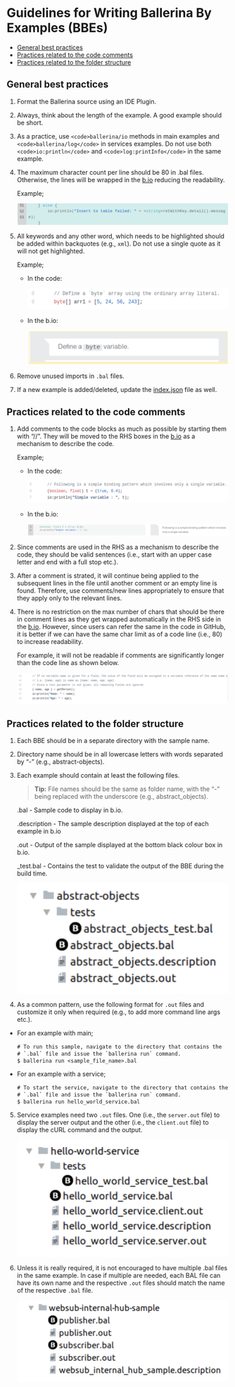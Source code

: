 # Guidelines for Writing Ballerina By Examples (BBEs)

- [General best practices](#general-best-practices)
- [Practices related to the code comments](#practices-related-to-the-code-comments)
- [Practices related to the folder structure](#practices-related-to-the-folder-structure)

## General best practices

1. Format the Ballerina source using an IDE Plugin.

2. Always, think about the length of the example. A good example should be short.

3. As a practice, use `<code>ballerina/io`</code> methods in main examples and `<code>ballerina/log</code>` in services examples. Do not use both `<code>io:println</code>` and `<code>log:printInfo</code>` in the same example.

4. The maximum character count per line should be 80 in .bal files. Otherwise, the lines will be wrapped in the [b.io](https://ballerina.io/) reducing the readability.

    Example;

    ![wrapping lines](images/line-wrap.png "line-wrapping")

5. All keywords and any other word, which needs to be highlighted should be added within backquotes (e.g., `xml`). Do not use a single quote as it will not get highlighted. 

    Example;

    - In the code:

        ![backquoted keywords](images/backquoted-keywords.png "backquoted-keywords")

    - In the b.io:

        ![keywords in bio.png](images/keyword-in-bio.png "keyword in bio")


6. Remove unused imports in `.bal` files.

7. If a new example is added/deleted, update the [index.json](https://github.com/ballerina-platform/ballerina-lang/blob/master/examples/index.json) file as well.

## Practices related to the code comments

1. Add comments to the code blocks as much as possible by starting them with “//”. They will be moved to the RHS boxes in the [b.io](https://ballerina.io/) as a mechanism to describe the code.

    Example;

    - In the code:

        ![adding code comments](images/code-comments.png "code_comments")

    - In the b.io:

        ![comment boxes](images/comment-boxes.png "comment-boxes")

2. Since comments are used in the RHS as a mechanism to describe the code, they should be valid sentences (i.e., start with an upper case letter and end with a full stop etc.).

3. After a comment is strated, it will continue being applied to the subsequent lines in the file until another comment or an empty line is found. Therefore, use comments/new lines appropriately to ensure that they apply only to the relevant lines.

4. There is no restriction on the max number of chars that should be there in comment lines as they get wrapped automatically in the RHS side in the [b.io](https://ballerina.io/). However, since users can refer the same in the code in GitHub, it is better if we can have the same char limit as of a code line (i.e., 80) to increase readability.

    For example, it will not be readable if comments are significantly longer than the code line as shown below. 

    ![long comments](images/long-comments.png "long-comments")

## Practices related to the folder structure

1. Each BBE should be in a separate directory with the sample name. 

2. Directory name should be in all lowercase letters with words separated by “-” (e.g., abstract-objects).

3. Each example should contain at least the following files. 

    > **Tip:** File names should be the same as folder name, with the “-” being replaced with the underscore (e.g., abstract_objects).

    .bal - Sample code to display in b.io.

    .description - The sample description displayed at the top of each example in b.io

    .out - Output of the sample displayed at the bottom black colour box in b.io.

    _test.bal - Contains the test to validate the output of the BBE during the build time. 

    ![BBE folder structure](images/bbe-folder-structure.png "bbe-folder-structure")

4. As a common pattern, use the following format for `.out` files and customize it only when required (e.g., to add more command line args etc.).

- For an example with main;

    ```
    # To run this sample, navigate to the directory that contains the
    # `.bal` file and issue the `ballerina run` command.
    $ ballerina run <sample_file_name>.bal
    ```
- For an example with a service;

    ```
    # To start the service, navigate to the directory that contains the
    # `.bal` file and issue the `ballerina run` command.
    $ ballerina run hello_world_service.bal
    ```


5. Service examples need two `.out` files. One (i.e., the `server.out` file) to display the server output and the other (i.e., the `client.out` file) to display the cURL command and the output.

    ![service example structure](images/service-example-structure.png "service-example-structure")


6. Unless it is really required, it is not encouraged to have multiple .bal files in the same example. In case if multiple are needed, each BAL file can have its own name and the respective `.out` files should match the name of the respective `.bal` file. 

    ![examples with multiple BAL files](images/multiple-bal-examples.png "multiple-bal-files-examples")
